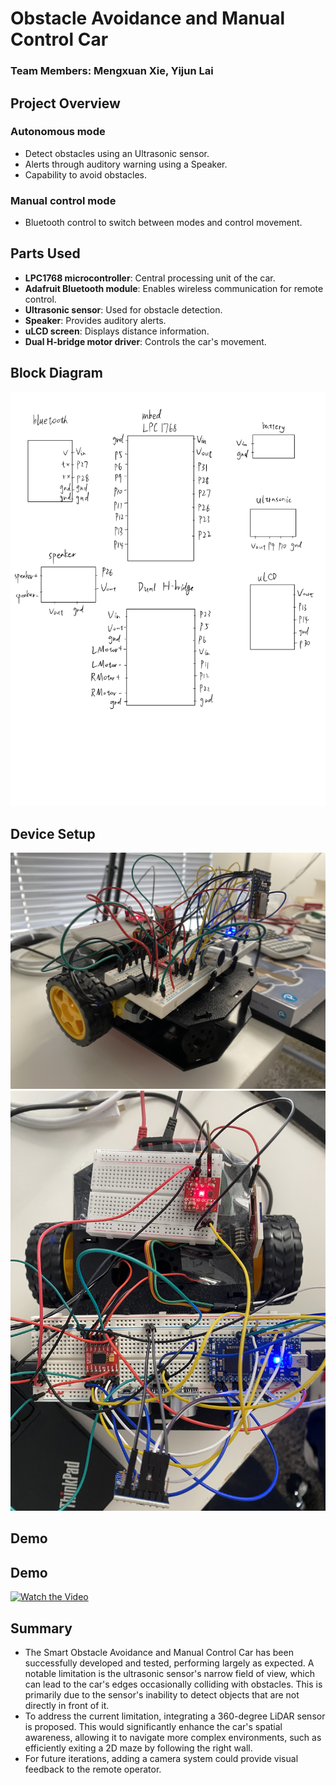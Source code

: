 # Obstacle Avoidance and Manual Control Car
### Team Members: Mengxuan Xie, Yijun Lai

## Project Overview
### Autonomous mode
- Detect obstacles using an Ultrasonic sensor.
- Alerts through auditory warning using a Speaker.
- Capability to avoid obstacles.

### Manual control mode
- Bluetooth control to switch between modes and control movement.

## Parts Used
- **LPC1768 microcontroller**: Central processing unit of the car.
- **Adafruit Bluetooth module**: Enables wireless communication for remote control.
- **Ultrasonic sensor**: Used for obstacle detection.
- **Speaker**: Provides auditory alerts.
- **uLCD screen**: Displays distance information.
- **Dual H-bridge motor driver**: Controls the car's movement.

## Block Diagram
![Block Diagram](block_diagram.png)

## Device Setup
![Car Setup](car_setup_1.JPG)
![Car Setup](car_setup_2.JPG)

## Demo
## Demo
[![Watch the Video](https://img.youtube.com/vi/BDs-cW3G900/0.jpg)](https://youtu.be/BDs-cW3G900)

## Summary
- The Smart Obstacle Avoidance and Manual Control Car has been successfully developed and tested, performing largely as expected. A notable limitation is the ultrasonic sensor's narrow field of view, which can lead to the car's edges occasionally colliding with obstacles. This is primarily due to the sensor's inability to detect objects that are not directly in front of it.
- To address the current limitation, integrating a 360-degree LiDAR sensor is proposed. This would significantly enhance the car's spatial awareness, allowing it to navigate more complex environments, such as efficiently exiting a 2D maze by following the right wall.
- For future iterations, adding a camera system could provide visual feedback to the remote operator. 
